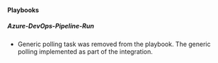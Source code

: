 
#### Playbooks

##### Azure-DevOps-Pipeline-Run

- Generic polling task was removed from the playbook. The generic polling implemented as part of the integration.
